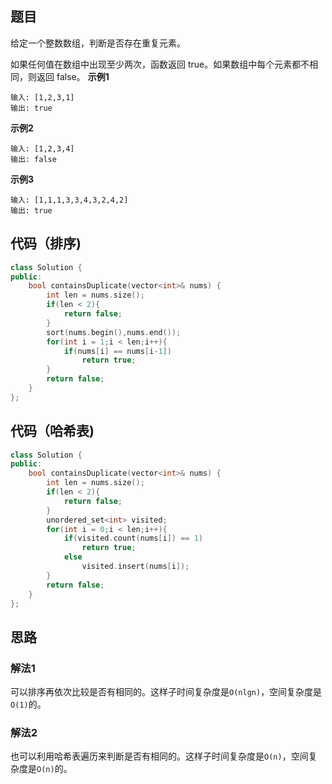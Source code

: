 ## 题目
给定一个整数数组，判断是否存在重复元素。

如果任何值在数组中出现至少两次，函数返回 true。如果数组中每个元素都不相同，则返回 false。
**示例1**
```
输入: [1,2,3,1]
输出: true
```

**示例2**
```
输入: [1,2,3,4]
输出: false
```

**示例3**
```
输入: [1,1,1,3,3,4,3,2,4,2]
输出: true
```

## 代码（排序)
```C++
class Solution {
public:
    bool containsDuplicate(vector<int>& nums) {
        int len = nums.size();
        if(len < 2){
            return false;
        }
        sort(nums.begin(),nums.end());
        for(int i = 1;i < len;i++){
            if(nums[i] == nums[i-1])
                return true;
        }
        return false;
    }
};
```

## 代码（哈希表)
```C++
class Solution {
public:
    bool containsDuplicate(vector<int>& nums) {
        int len = nums.size();
        if(len < 2){
            return false;
        }
        unordered_set<int> visited;
        for(int i = 0;i < len;i++){
            if(visited.count(nums[i]) == 1)
                return true;
            else
                visited.insert(nums[i]);
        }
        return false;
    }
};
```

## 思路

### 解法1
可以排序再依次比较是否有相同的。这样子时间复杂度是`O(nlgn)`，空间复杂度是`O(1)`的。

### 解法2
也可以利用哈希表遍历来判断是否有相同的。这样子时间复杂度是`O(n)`，空间复杂度是`O(n)`的。
